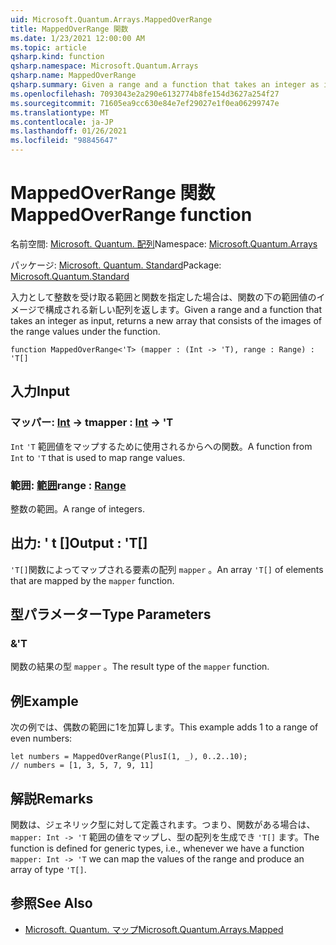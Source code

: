 ```yaml
---
uid: Microsoft.Quantum.Arrays.MappedOverRange
title: MappedOverRange 関数
ms.date: 1/23/2021 12:00:00 AM
ms.topic: article
qsharp.kind: function
qsharp.namespace: Microsoft.Quantum.Arrays
qsharp.name: MappedOverRange
qsharp.summary: Given a range and a function that takes an integer as input, returns a new array that consists of the images of the range values under the function.
ms.openlocfilehash: 7093043e2a290e6132774b8fe154d3627a254f27
ms.sourcegitcommit: 71605ea9cc630e84e7ef29027e1f0ea06299747e
ms.translationtype: MT
ms.contentlocale: ja-JP
ms.lasthandoff: 01/26/2021
ms.locfileid: "98845647"
---
```

# <a name="mappedoverrange-function"></a><span data-ttu-id="65a69-102">MappedOverRange 関数</span><span class="sxs-lookup"><span data-stu-id="65a69-102">MappedOverRange function</span></span>

<span data-ttu-id="65a69-103">名前空間: [Microsoft. Quantum. 配列](xref:Microsoft.Quantum.Arrays)</span><span class="sxs-lookup"><span data-stu-id="65a69-103">Namespace: [Microsoft.Quantum.Arrays](xref:Microsoft.Quantum.Arrays)</span></span>

<span data-ttu-id="65a69-104">パッケージ: [Microsoft. Quantum. Standard](https://nuget.org/packages/Microsoft.Quantum.Standard)</span><span class="sxs-lookup"><span data-stu-id="65a69-104">Package: [Microsoft.Quantum.Standard](https://nuget.org/packages/Microsoft.Quantum.Standard)</span></span>


<span data-ttu-id="65a69-105">入力として整数を受け取る範囲と関数を指定した場合は、関数の下の範囲値のイメージで構成される新しい配列を返します。</span><span class="sxs-lookup"><span data-stu-id="65a69-105">Given a range and a function that takes an integer as input, returns a new array that consists of the images of the range values under the function.</span></span>

```qsharp
function MappedOverRange<'T> (mapper : (Int -> 'T), range : Range) : 'T[]
```


## <a name="input"></a><span data-ttu-id="65a69-106">入力</span><span class="sxs-lookup"><span data-stu-id="65a69-106">Input</span></span>

### <a name="mapper--int---t"></a><span data-ttu-id="65a69-107">マッパー: [Int](xref:microsoft.quantum.lang-ref.int) -> t</span><span class="sxs-lookup"><span data-stu-id="65a69-107">mapper : [Int](xref:microsoft.quantum.lang-ref.int) -> 'T</span></span>

<span data-ttu-id="65a69-108">`Int` `'T` 範囲値をマップするために使用されるからへの関数。</span><span class="sxs-lookup"><span data-stu-id="65a69-108">A function from `Int` to `'T` that is used to map range values.</span></span>


### <a name="range--range"></a><span data-ttu-id="65a69-109">範囲: [範囲](xref:microsoft.quantum.lang-ref.range)</span><span class="sxs-lookup"><span data-stu-id="65a69-109">range : [Range](xref:microsoft.quantum.lang-ref.range)</span></span>

<span data-ttu-id="65a69-110">整数の範囲。</span><span class="sxs-lookup"><span data-stu-id="65a69-110">A range of integers.</span></span>



## <a name="output--t"></a><span data-ttu-id="65a69-111">出力: ' t []</span><span class="sxs-lookup"><span data-stu-id="65a69-111">Output : 'T[]</span></span>

<span data-ttu-id="65a69-112">`'T[]`関数によってマップされる要素の配列 `mapper` 。</span><span class="sxs-lookup"><span data-stu-id="65a69-112">An array `'T[]` of elements that are mapped by the `mapper` function.</span></span>

## <a name="type-parameters"></a><span data-ttu-id="65a69-113">型パラメーター</span><span class="sxs-lookup"><span data-stu-id="65a69-113">Type Parameters</span></span>

### <a name="t"></a><span data-ttu-id="65a69-114">&</span><span class="sxs-lookup"><span data-stu-id="65a69-114">'T</span></span>

<span data-ttu-id="65a69-115">関数の結果の型 `mapper` 。</span><span class="sxs-lookup"><span data-stu-id="65a69-115">The result type of the `mapper` function.</span></span>

## <a name="example"></a><span data-ttu-id="65a69-116">例</span><span class="sxs-lookup"><span data-stu-id="65a69-116">Example</span></span>

<span data-ttu-id="65a69-117">次の例では、偶数の範囲に1を加算します。</span><span class="sxs-lookup"><span data-stu-id="65a69-117">This example adds 1 to a range of even numbers:</span></span>

```qsharp
let numbers = MappedOverRange(PlusI(1, _), 0..2..10);
// numbers = [1, 3, 5, 7, 9, 11]
```

## <a name="remarks"></a><span data-ttu-id="65a69-118">解説</span><span class="sxs-lookup"><span data-stu-id="65a69-118">Remarks</span></span>

<span data-ttu-id="65a69-119">関数は、ジェネリック型に対して定義されます。つまり、関数がある場合は、 `mapper: Int -> 'T` 範囲の値をマップし、型の配列を生成でき `'T[]` ます。</span><span class="sxs-lookup"><span data-stu-id="65a69-119">The function is defined for generic types, i.e., whenever we have a function `mapper: Int -> 'T` we can map the values of the range and produce an array of type `'T[]`.</span></span>

## <a name="see-also"></a><span data-ttu-id="65a69-120">参照</span><span class="sxs-lookup"><span data-stu-id="65a69-120">See Also</span></span>

- [<span data-ttu-id="65a69-121">Microsoft. Quantum. マップ</span><span class="sxs-lookup"><span data-stu-id="65a69-121">Microsoft.Quantum.Arrays.Mapped</span></span>](xref:Microsoft.Quantum.Arrays.Mapped)
